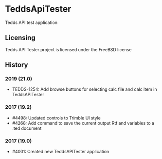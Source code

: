 # TeddsApiTester
Tedds API test application

## Licensing
Tedds API Tester project is licensed under the FreeBSD license

## History
### 2019 (21.0)
* TEDDS-1254: Add browse buttons for selecting calc file and calc item in TeddsAPITester

### 2017 (19.2)
* #4498: Updated controls to Trimble UI style
* #4268: Add command to save the current output Rtf and variables to a .ted document

### 2017 (19.0)
* #4001: Created new TeddsAPITester application